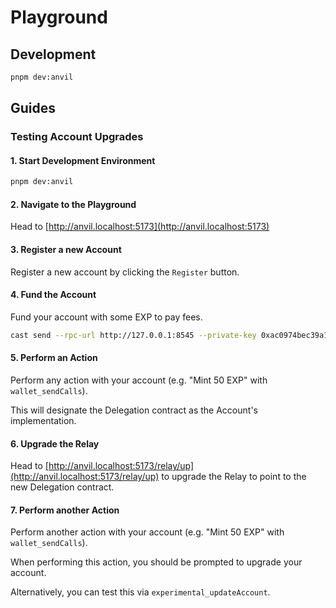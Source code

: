 # Playground

## Development

```bash
pnpm dev:anvil
```

## Guides

### Testing Account Upgrades

#### 1. Start Development Environment

```bash
pnpm dev:anvil
```

#### 2. Navigate to the Playground

Head to [http://anvil.localhost:5173](http://anvil.localhost:5173)

#### 3. Register a new Account

Register a new account by clicking the `Register` button.

#### 4. Fund the Account

Fund your account with some EXP to pay fees.

```bash
cast send --rpc-url http://127.0.0.1:8545 --private-key 0xac0974bec39a17e36ba4a6b4d238ff944bacb478cbed5efcae784d7bf4f2ff80 0xe1aa25618fa0c7a1cfdab5d6b456af611873b629 'mint(address,uint256)' '{{address}}' '1000000000000000000000'
```

#### 5. Perform an Action

Perform any action with your account (e.g. "Mint 50 EXP" with `wallet_sendCalls`).

This will designate the Delegation contract as the Account's implementation.

#### 6. Upgrade the Relay

Head to [http://anvil.localhost:5173/relay/up](http://anvil.localhost:5173/relay/up) to upgrade the Relay to
point to the new Delegation contract.

#### 7. Perform another Action

Perform another action with your account (e.g. "Mint 50 EXP" with `wallet_sendCalls`).

When performing this action, you should be prompted to upgrade your account.

Alternatively, you can test this via `experimental_updateAccount`.

